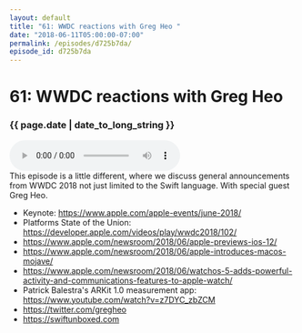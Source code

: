 ```yaml
---
layout: default
title: "61: WWDC reactions with Greg Heo "
date: "2018-06-11T05:00:00-07:00"
permalink: /episodes/d725b7da/
episode_id: d725b7da
---
```


# 61: WWDC reactions with Greg Heo 

### {{ page.date | date_to_long_string }}

<audio controls><source src="/audio/d725b7da.mp3" type="audio/mpeg"></audio>
<br/>
This episode is a little different, where we discuss general announcements from WWDC 2018 not just limited to the Swift language. With special guest Greg Heo.

- Keynote: https://www.apple.com/apple-events/june-2018/
- Platforms State of the Union: https://developer.apple.com/videos/play/wwdc2018/102/
- https://www.apple.com/newsroom/2018/06/apple-previews-ios-12/
- https://www.apple.com/newsroom/2018/06/apple-introduces-macos-mojave/
- https://www.apple.com/newsroom/2018/06/watchos-5-adds-powerful-activity-and-communications-features-to-apple-watch/
- Patrick Balestra's ARKit 1.0 measurement app: https://www.youtube.com/watch?v=z7DYC_zbZCM
- https://twitter.com/gregheo
- https://swiftunboxed.com
